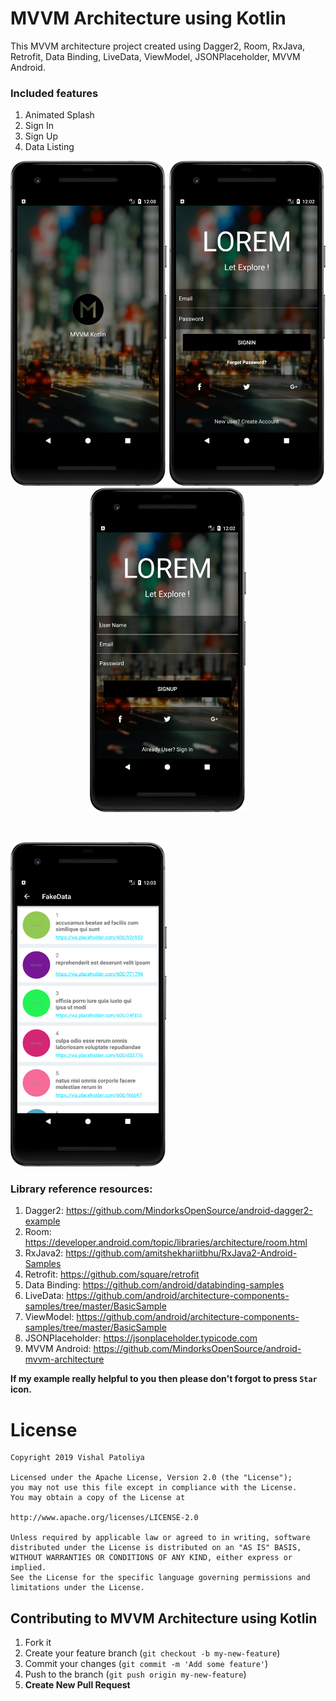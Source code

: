 # MVVM Architecture using Kotlin

This MVVM architecture project created using Dagger2, Room, RxJava, Retrofit, Data Binding, LiveData, ViewModel, JSONPlaceholder, MVVM Android.

### Included features
1. Animated Splash
2. Sign In
3. Sign Up
4. Data Listing

<p align="center">
  <img src="/art/splash.png" width="250">
  <img src="/art/signin.png" width="250">
  <img src="/art/signup.png" width="250">
</p>
<br>
<p align="left">
<img src="/art/fakelist.png" width="250">
</p>

### Library reference resources:
1. Dagger2: https://github.com/MindorksOpenSource/android-dagger2-example
2. Room: https://developer.android.com/topic/libraries/architecture/room.html
3. RxJava2: https://github.com/amitshekhariitbhu/RxJava2-Android-Samples
4. Retrofit: https://github.com/square/retrofit
5. Data Binding: https://github.com/android/databinding-samples
6. LiveData: https://github.com/android/architecture-components-samples/tree/master/BasicSample
7. ViewModel: https://github.com/android/architecture-components-samples/tree/master/BasicSample
8. JSONPlaceholder: https://jsonplaceholder.typicode.com
9. MVVM Android: https://github.com/MindorksOpenSource/android-mvvm-architecture

**If my example really helpful to you then please don't forgot to press **`Star`** icon.**

# License
```license
Copyright 2019 Vishal Patoliya

Licensed under the Apache License, Version 2.0 (the "License");
you may not use this file except in compliance with the License.
You may obtain a copy of the License at

http://www.apache.org/licenses/LICENSE-2.0

Unless required by applicable law or agreed to in writing, software
distributed under the License is distributed on an "AS IS" BASIS,
WITHOUT WARRANTIES OR CONDITIONS OF ANY KIND, either express or implied.
See the License for the specific language governing permissions and
limitations under the License.
```

## Contributing to MVVM Architecture using Kotlin
1. Fork it  
2. Create your feature branch (`git checkout -b my-new-feature`)  
3. Commit your changes (`git commit -m 'Add some feature'`)  
4. Push to the branch (`git push origin my-new-feature`)  
5. **Create New Pull Request**